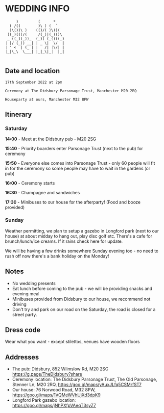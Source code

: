 # WEDDING INFO


```
     )         (      *     
  ( /((        )\ ) (  `    
  )\())\ )    (()/( )\))(   
 ((_)(()/(     /(_)|(_)()\  
 _ ((_)(_))_  (_)) (_()((_) 
| |/ (_)) __| | _ \|  \/  | 
| ' <  | (_ | |   /| |\/| | 
|_|\_\  \___| |_|_\|_|  |_| 
                           

```                                                                   
## Date and location

`17th September 2022 at 2pm`

`Ceremony at The Didsbury Parsonage Trust, Manchester M20 2RQ`

`Houseparty at ours, Manchester M32 8PW`


## Itinerary

### Saturday

**14:00** - Meet at the Didsbury pub - M20 2SG

**15:40** - Priority boarders enter Parsonage Trust (next to the pub) for ceremony

**15:50** - Everyone else comes into Parsonage Trust - only 60 people will fit in for the ceremony so some people may have to wait in the gardens (or pub)

**16:00** - Ceremony starts

**16:30** - Champagne and sandwiches

**17:30** - Minibuses to our house for the afterparty! (Food and booze provided)

### Sunday

Weather permitting, we plan to setup a gazebo in Longford park (next to our house) at about midday to hang out, play disc golf etc. There's a cafe for brunch/lunch/ice creams. If it rains check here for update.

We will be having a few drinks somewhere Sunday evening too - no need to rush off now there's a bank holiday on the Monday!

## Notes

* No wedding presents
* Eat lunch before coming to the pub - we will be providing snacks and evening meal
* Minibuses provided from Didsbury to our house, we recommend not driving
* Don't try and park on our road on the Saturday, the road is closed for a street party.


## Dress code

Wear what you want - except stilettos, venues have wooden floors

## Addresses

* The pub: Didsbury, 852 Wilmslow Rd, M20 2SG https://g.page/TheDidsbury?share
* Ceremony location: The Didsbury Parsonage Trust, The Old Parsonage, Stenner Ln, M20 2RQ, https://goo.gl/maps/yAuxJLfq5CSMrfST7
* Our house: 76 Norwood Road, M32 8PW, https://goo.gl/maps/1VQMeWVhUjXd3dpK9
* Longford Park gazebo location: https://goo.gl/maps/jNhPXfpVAeqT3syZ7
